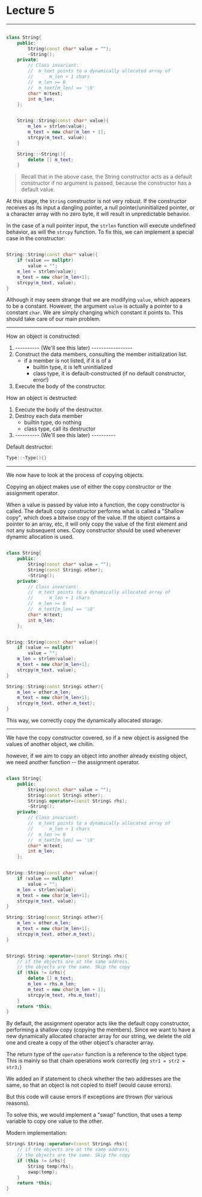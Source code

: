<h1>Lecture 5</h1>

---


```c++

class String{
    public:
        String(const char* value = "");
        ~String();
    private:
        // Class invariant: 
        //  m_text points to a dynamically allocated array of 
        //      m_len + 1 chars
        //  m_len >= 0
        //  m_text[m_len] == '\0'
        char* m)text;
        int m_len;
    };


    String::String(const char* value){
        m_len = strlen(value);
        m_text = new char[m_len + 1];
        strcpy(m_text, value);
    }

    String::~String(){
        delete [] m_text;
    }

```

>Recall that in the above case, the String constructor acts as a default constructor if no argument is passed, because the constructor has a default value.

At this stage, the `String` constructor is not very robust. If the constructor receives as its input a dangling pointer, a null pointer/uninitialized pointer, or a character array with no zero byte, it will result in unpredictable behavior.

In the case of a null pointer input, the `strlen` function will execute undefined behavior, as will the `strcpy` function. To fix this, we can implement a special case in the constructor:


```c++

String::String(const char* value){
    if (value == nullptr)
        value = "";
    m_len = strlen(value);
    m_text = new char[m_len+1];
    strcpy(m_text, value);
}
```

Although it may seem strange that we are modifying `value`, which appears to be a constant. However, the argument `value` is actually a pointer to a constant `char`. We are simply changing which constant it points to. This should take care of our main problem.

---

How an object is constructed:
1. ---------- (We'll see this later) -----------------
2. Construct the data members, consulting the member initialization list.
      - if a member is not listed, if it is of a 
          + builtin type, it is left uninitialized
          + class type, it is default-constructed (if no default constructor, error!)
3. Execute the body of the constructor. 

How an object is destructed:
1. Execute the body of the destructor.
2. Destroy each data member
      * builtin type, do nothing
      * class type, call its destructor
3. ---------- (We'll see this later) ----------

Default destructor:

```c++
Type::~Type(){}
```

---

We now have to look at the process of copying objects.

Copying an object makes use of either the copy constructor or the assignment operator.

When a value is passed by value into a function, the copy constructor is called. The default copy constructor performs what is called a "Shallow copy", which does a bitwise copy of the value. If the object contains a pointer to an array, etc, it will only copy the value of the first element and not any subsequent ones. Copy constructor should be used whenever dynamic allocation is used.

```c++

class String{
    public:
        String(const char* value = "");
        String(const String& other);
        ~String();
    private:
        // Class invariant: 
        //  m_text points to a dynamically allocated array of 
        //      m_len + 1 chars
        //  m_len >= 0
        //  m_text[m_len] == '\0'
        char* m)text;
        int m_len;
    };


String::String(const char* value){
    if (value == nullptr)
        value = "";
    m_len = strlen(value);
    m_text = new char[m_len+1];
    strcpy(m_text, value);
}

String::String(const String& other){
    m_len = other.m_len;
    m_text = new char[m_len+1];
    strcpy(m_text, other.m_text);
}
```

This way, we correctly copy the dynamically allocated storage.

---

We have the copy constructor covered, so if a new object is assigned the values of another object, we chillin.

however, if we aim to copy an object into another already existing object, we need another function -- the assignment operator.

```c++

class String{
    public:
        String(const char* value = "");
        String(const String& other);
        String& operator=(const String& rhs);
        ~String();
    private:
        // Class invariant: 
        //  m_text points to a dynamically allocated array of 
        //      m_len + 1 chars
        //  m_len >= 0
        //  m_text[m_len] == '\0'
        char* m)text;
        int m_len;
    };


String::String(const char* value){
    if (value == nullptr)
        value = "";
    m_len = strlen(value);
    m_text = new char[m_len+1];
    strcpy(m_text, value);
}

String::String(const String& other){
    m_len = other.m_len;
    m_text = new char[m_len+1];
    strcpy(m_text, other.m_text);
}


String& String::operator=(const String& rhs){
    // if the objects are at the same address, 
    // the objects are the same. Skip the copy
    if (this != &rhs){
        delete [] m_text;
        m_len = rhs.m_len;
        m_text = new char[m_len + 1];
        strcpy(m_text, rhs.m_text);
    }
    return *this;
}
```

By default, the assignment operator acts like the default copy constructor, performing a shallow copy (copying the members). Since we want to have a new dynamically allocated character array for our string, we delete the old one and create a copy of the other object's character array.

The return type of the `operator` function is a reference to the object type. This is mainly so that chain operations work correctly (eg `str1 = str2 = str3;`)

We added an if statement to check whether the two addresses are the same, so that an object is not copied to itself (would cause errors).

But this code will cause errors if exceptions are thrown (for various reasons).

To solve this, we would implement a "swap" function, that uses a temp variable to copy one value to the other.

Modern implementation:

```c++
String& String::operator=(const String& rhs){
    // if the objects are at the same address, 
    // the objects are the same. Skip the copy
    if (this != &rhs){
        String temp(rhs);
        swap(temp);
    }
    return *this;
}
```
